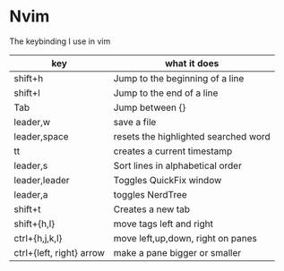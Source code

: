 # Nvim

The keybinding I use in vim

| key                      | what it does                         |
|--------------------------|--------------------------------------|
| shift+h                  | Jump to the beginning of a line      |
| shift+l                  | Jump to the end of a line            |
| Tab                      | Jump between {}[]()                  |
| leader,w                 | save a file                          |
| leader,space             | resets the highlighted searched word |
| tt                       | creates a current timestamp          |
| leader,s                 | Sort lines in alphabetical order     |
| leader,leader            | Toggles QuickFix window              |
| leader,a                 | toggles NerdTree                     |
| shift+t                  | Creates a new tab                    |
| shift+{h,l}              | move tags left and right             |
| ctrl+{h,j,k,l}           | move left,up,down, right on panes    |
| ctrl+{left, right} arrow | make a pane bigger or smaller        |
